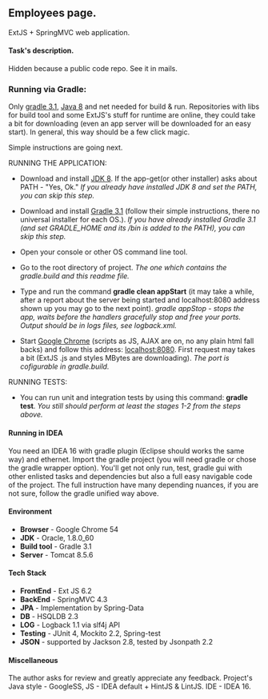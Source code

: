 ## Employees page.
ExtJS + SpringMVC web application.

#### Task's description.
Hidden because a public code repo. See it in mails.

### Running via Gradle:
Only [gradle 3.1][gradle], [Java 8][java] and net needed
for build & run. Repositories with libs for build tool and some ExtJS's stuff for runtime are online, they
could take a bit for downloading (even an app server will be downloaded for an easy start). In general, this
way should be a few click magic.

Simple instructions are going next.

RUNNING THE APPLICATION:

- Download and install
[JDK 8](http://www.oracle.com/technetwork/java/javase/downloads/jdk8-downloads-2133151.html).
If the app-get(or other installer) asks about PATH - "Yes, Ok."
 *If you already have installed JDK 8 and set the PATH, you can skip this step.*

- Download and install [Gradle 3.1](https://docs.gradle.org/current/userguide/installation.html) (follow
their simple instructions, there no universal installer for each OS.).
*If you have already installed Gradle 3.1 (and set GRADLE_HOME and its /bin is added to the PATH), you can
skip this step.*

- Open your console or other OS command line tool.

- Go to the root directory of project.
*The one which contains the gradle.build and this readme file.*

- Type and run the command **gradle clean appStart** (it may take a while, after a report about the server
being started and localhost:8080 address shown up you may go to the next point).
*gradle appStop - stops the app, waits before the handlers gracefully stop and free your ports. Output
should be in logs files, see logback.xml.*

- Start [Google Chrome][chrome] (scripts as JS, AJAX are on, no any plain html fall backs) and follow this
address: [localhost:8080][localhost]. First request may takes a bit (ExtJS .js and styles  MBytes are
downloading). *The port is cofigurable in gradle.build.*

RUNNING TESTS:

- You can run unit and integration tests by using this command: **gradle test**.
*You still should perform at least the stages 1-2 from the steps above.*

#### Running in IDEA
You need an IDEA 16 with gradle plugin (Eclipse should works the same way) and ethernet.
Import the gradle project (you will need gradle or chose the gradle wrapper option).
You'll get not only run, test, gradle gui with other enlisted tasks and dependencies but also a full easy
navigable code of the project. The full instruction have many depending nuances, if you are not sure,
follow the gradle unified way above.

#### Environment
- **Browser** - Google Chrome 54
- **JDK** - Oracle, 1.8.0_60
- **Build tool** - Gradle 3.1
- **Server** - Tomcat 8.5.6

#### Tech Stack
- **FrontEnd** - Ext JS 6.2
- **BackEnd** - SpringMVC 4.3
- **JPA** - Implementation by Spring-Data
- **DB** - HSQLDB 2.3
- **LOG** - Logback 1.1 via slf4j API
- **Testing** - JUnit 4, Mockito 2.2, Spring-test
- **JSON** - supported by Jackson 2.8, tested by Jsonpath 2.2

#### Miscellaneous
The author asks for review and greatly appreciate any feedback.
Project's Java style - GoogleSS, JS - IDEA default + HintJS & LintJS.
IDE - IDEA 16.

[gradle]: (https://docs.gradle.org/current/userguide/installation.html)
[java]: (http://www.oracle.com/technetwork/java/javase/downloads/jdk8-downloads-2133151.html)
[chrome]: (https://docs.gradle.org/current/userguide/installation.html)
[localhost]: (http://localhost:8080)
